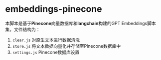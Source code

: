 # embeddings-pinecone

本脚本是基于**Pinecone**向量数据库和**langchain**构建的GPT Embeddings脚本集，文件结构为：
1. `clear.js` 对原生文本进行数据清洗
2. `store.js` 将文本数据向量化并存储至Pinecone数据库中
3. `settings.js` Pinecone数据库设置


